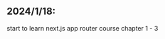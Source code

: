 <!--
 * @Author: snowsword20 zuiyuanjuli1566@163.com
 * @Date: 2024-01-18 17:44:30
 * @LastEditors: snowsword20 zuiyuanjuli1566@163.com
 * @LastEditTime: 2024-01-18 17:45:34
 * @FilePath: \NextJSe:\TechPro\nextjs-dashboard\README.md
 * @Description: 这是默认设置,请设置`customMade`, 打开koroFileHeader查看配置 进行设置: https://github.com/OBKoro1/koro1FileHeader/wiki/%E9%85%8D%E7%BD%AE
-->
## 2024/1/18:
start to learn next.js app router course 
chapter 1 - 3
